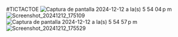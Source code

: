 #TICTACTOE
![Captura de pantalla 2024-12-12 a la(s) 5 54 04 p m](https://github.com/user-attachments/assets/6c78dbc1-ef74-4b88-9b77-f40faed9637c)
![Screenshot_20241212_175109](https://github.com/user-attachments/assets/6a3ddb44-77ec-41e5-aec4-2e711c394603)
![Captura de pantalla 2024-12-12 a la(s) 5 54 57 p m](https://github.com/user-attachments/assets/df539c4e-799d-423d-9fe3-56f6cdaffc92)
![Screenshot_20241212_175529](https://github.com/user-attachments/assets/beec33b3-157a-4be3-8cce-0ff4f50eb819)
